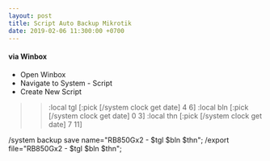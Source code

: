 ```yaml
---
layout: post
title: Script Auto Backup Mikrotik
date: 2019-02-06 11:300:00 +0700
---
```


#### via Winbox
- Open Winbox
- Navigate to System - Script
- Create New Script

>> :local tgl [:pick [/system clock get date] 4 6]
:local bln [:pick [/system clock get date] 0 3]
:local thn [:pick [/system clock get date] 7 11]

/system backup save name="RB850Gx2 - $tgl $bln $thn";
/export file="RB850Gx2 - $tgl $bln $thn";

